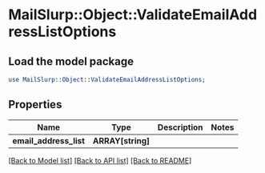 # MailSlurp::Object::ValidateEmailAddressListOptions

## Load the model package
```perl
use MailSlurp::Object::ValidateEmailAddressListOptions;
```

## Properties
Name | Type | Description | Notes
------------ | ------------- | ------------- | -------------
**email_address_list** | **ARRAY[string]** |  | 

[[Back to Model list]](../README#documentation-for-models) [[Back to API list]](../README#documentation-for-api-endpoints) [[Back to README]](../README)


